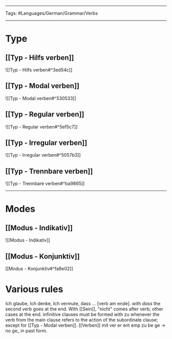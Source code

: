___
Tags: #Languages/German/Grammar/Verbs 
___
# Type
## [[Typ - Hilfs verben]]
![[Typ - Hilfs verben#^3ed54c]]

## [[Typ - Modal verben]]
![[Typ - Modal verben#^530533]]


## [[Typ - Regular verben]]
![[Typ - Regular verben#^5ef5c7]]

## [[Typ - Irregular verben]]
![[Typ - Irregular verben#^5057b3]]

## [[Typ - Trennbare verben]]
![[Typ - Trennbare verben#^ba9865]]

---

# Modes
## [[Modus - Indikativ]]
![[Modus - Indikativ]]


## [[Modus - Konjunktiv]]
[[Modus - Konjunktiv#^fa8e02]]



# Various rules
Ich glaube, Ich denke, Ich vermute, dass ... [verb am ende].
with *dass* the second verb goes at the end.
With [[Sein]], "nicht" comes after verb; other cases at the end.
 infinitive clauses must be formed with zu whenever the verb from the main clause refers to the action of the subordinate clause; except for [[Typ - Modal verben]].
 [[Verben]] mit ver er ent emp zu be ge -> no ge_ in past form.


